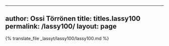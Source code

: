 
---
author: Ossi Törrönen
title: titles.lassy100
permalink: /lassy100/
layout: page
---
{% translate_file _lassyt/lassy100/lassy100.md %}